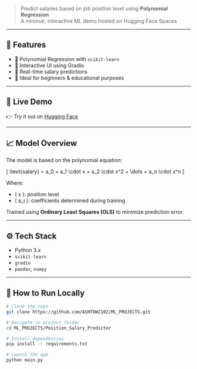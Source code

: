 
> Predict salaries based on job position level using **Polynomial Regression**  
> A minimal, interactive ML demo hosted on Hugging Face Spaces

---

## 📌 Features

- 🔹 Polynomial Regression with `scikit-learn`
- 🔹 Interactive UI using Gradio
- 🔹 Real-time salary predictions
- 🔹 Ideal for beginners & educational purposes

---

## 🚀 Live Demo

👉 Try it out on [Hugging Face](https://huggingface.co/spaces/ASHCHAT/Position_Salary_Predictor)

---

## 📈 Model Overview

The model is based on the polynomial equation:

\[
\text{salary} = a_0 + a_1 \cdot x + a_2 \cdot x^2 + \dots + a_n \cdot x^n
\]

Where:

- \( x \): position level
- \( a_i \): coefficients determined during training

Trained using **Ordinary Least Squares (OLS)** to minimize prediction error.

---

## ⚙️ Tech Stack

- Python 3.x
- `scikit-learn`
- `gradio`
- `pandas`, `numpy`

---

## 🧪 How to Run Locally

```bash
# Clone the repo
git clone https://github.com/ASHTOW2102/ML_PROJECTS.git

# Navigate to project folder
cd ML_PROJECTS/Position_Salary_Predictor

# Install dependencies
pip install -r requirements.txt

# Launch the app
python main.py
```
